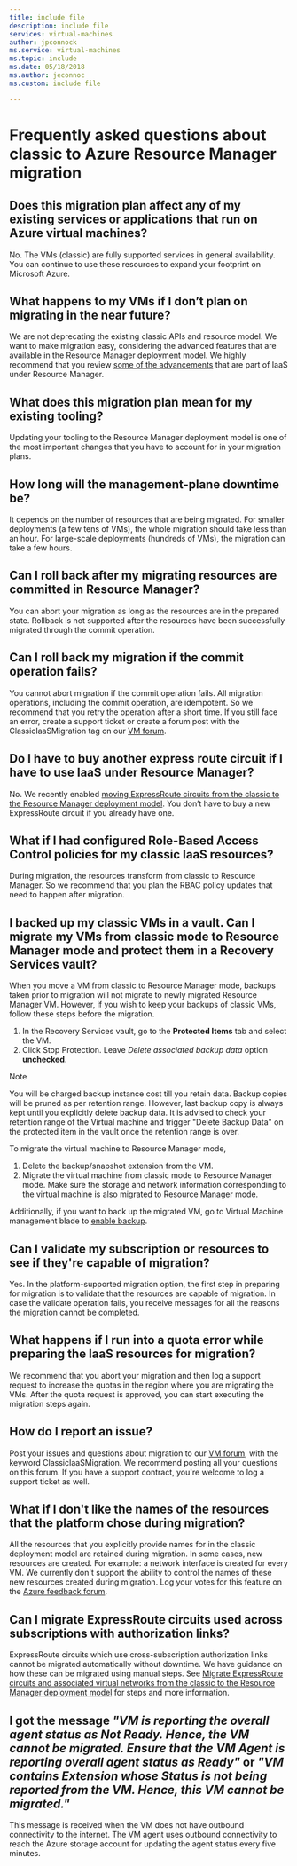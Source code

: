 ```yaml
---
title: include file
description: include file
services: virtual-machines
author: jpconnock
ms.service: virtual-machines
ms.topic: include
ms.date: 05/18/2018
ms.author: jeconnoc
ms.custom: include file

---
```


# Frequently asked questions about classic to Azure Resource Manager migration

## Does this migration plan affect any of my existing services or applications that run on Azure virtual machines? 

No. The VMs (classic) are fully supported services in general availability. You can continue to use these resources to expand your footprint on Microsoft Azure.

## What happens to my VMs if I don’t plan on migrating in the near future? 

We are not deprecating the existing classic APIs and resource model. We want to make migration easy, considering the advanced features that are available in the Resource Manager deployment model. We highly recommend that you review [some of the advancements](../articles/azure-resource-manager/resource-manager-deployment-model.md) that are part of IaaS under Resource Manager.

## What does this migration plan mean for my existing tooling? 

Updating your tooling to the Resource Manager deployment model is one of the most important changes that you have to account for in your migration plans.

## How long will the management-plane downtime be? 

It depends on the number of resources that are being migrated. For smaller deployments (a few tens of VMs), the whole migration should take less than an hour. For large-scale deployments (hundreds of VMs), the migration can take a few hours.

## Can I roll back after my migrating resources are committed in Resource Manager? 

You can abort your migration as long as the resources are in the prepared state. Rollback is not supported after the resources have been successfully migrated through the commit operation.

## Can I roll back my migration if the commit operation fails? 

You cannot abort migration if the commit operation fails. All migration operations, including the commit operation, are idempotent. So we recommend that you retry the operation after a short time. If you still face an error, create a support ticket or create a forum post with the ClassicIaaSMigration tag on our [VM forum](https://social.msdn.microsoft.com/Forums/azure/home?forum=WAVirtualMachinesforWindows).

## Do I have to buy another express route circuit if I have to use IaaS under Resource Manager? 

No. We recently enabled [moving ExpressRoute circuits from the classic to the Resource Manager deployment model](../articles/expressroute/expressroute-move.md). You don’t have to buy a new ExpressRoute circuit if you already have one.

## What if I had configured Role-Based Access Control policies for my classic IaaS resources? 

During migration, the resources transform from classic to Resource Manager. So we recommend that you plan the RBAC policy updates that need to happen after migration.

## I backed up my classic VMs in a vault. Can I migrate my VMs from classic mode to Resource Manager mode and protect them in a Recovery Services vault?

<a name="vault">When</a> you move a VM from classic to Resource Manager mode, backups taken prior to migration will not migrate to newly migrated Resource Manager VM. However, if you wish to keep your backups of classic VMs, follow these steps before the migration. 

1. In the Recovery Services vault, go to the **Protected Items** tab and select the VM. 
2. Click Stop Protection. Leave *Delete associated backup data* option **unchecked**.

> [!NOTE]
> You will be charged backup instance cost till you retain data. Backup copies will be pruned as per retention range. However, last backup copy is always kept until you explicitly delete backup data. It is advised to check your retention range of the Virtual machine and trigger "Delete Backup Data" on the protected item in the vault once the retention range is over. 
>
>

To migrate the virtual machine to Resource Manager mode, 

1. Delete the backup/snapshot extension from the VM.
2. Migrate the virtual machine from classic mode to Resource Manager mode. Make sure the storage and network information corresponding to the virtual machine is also migrated to Resource Manager mode.

Additionally, if you want to back up the migrated VM, go to Virtual Machine management blade to [enable backup](../articles/backup/quick-backup-vm-portal.md#enable-backup-on-a-vm).

## Can I validate my subscription or resources to see if they're capable of migration? 

Yes. In the platform-supported migration option, the first step in preparing for migration is to validate that the resources are capable of migration. In case the validate operation fails, you receive messages for all the reasons the migration cannot be completed.

## What happens if I run into a quota error while preparing the IaaS resources for migration? 

We recommend that you abort your migration and then log a support request to increase the quotas in the region where you are migrating the VMs. After the quota request is approved, you can start executing the migration steps again.

## How do I report an issue? 

Post your issues and questions about migration to our [VM forum](https://social.msdn.microsoft.com/Forums/azure/home?forum=WAVirtualMachinesforWindows), with the keyword ClassicIaaSMigration. We recommend posting all your questions on this forum. If you have a support contract, you're welcome to log a support ticket as well.

## What if I don't like the names of the resources that the platform chose during migration? 

All the resources that you explicitly provide names for in the classic deployment model are retained during migration. In some cases, new resources are created. For example: a network interface is created for every VM. We currently don't support the ability to control the names of these new resources created during migration. Log your votes for this feature on the [Azure feedback forum](https://feedback.azure.com).

## Can I migrate ExpressRoute circuits used across subscriptions with authorization links? 

ExpressRoute circuits which use cross-subscription authorization links cannot be migrated automatically without downtime. We have guidance on how these can be migrated using manual steps. See [Migrate ExpressRoute circuits and associated virtual networks from the classic to the Resource Manager deployment model](../articles/expressroute/expressroute-migration-classic-resource-manager.md) for steps and more information.

## I got the message *"VM is reporting the overall agent status as Not Ready. Hence, the VM cannot be migrated. Ensure that the VM Agent is reporting overall agent status as Ready"* or *"VM contains Extension whose Status is not being reported from the VM. Hence, this VM cannot be migrated."*

This message is received when the VM does not have outbound connectivity to the internet. The VM agent uses outbound connectivity to reach the Azure storage account for updating the agent status every five minutes.
